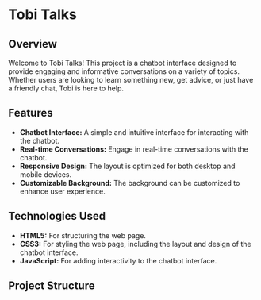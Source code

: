 
 
# Tobi Talks

## Overview

Welcome to Tobi Talks! This project is a chatbot interface designed to provide engaging and informative conversations on a variety of topics. Whether users are looking to learn something new, get advice, or just have a friendly chat, Tobi is here to help.

## Features

- **Chatbot Interface:** A simple and intuitive interface for interacting with the chatbot.
- **Real-time Conversations:** Engage in real-time conversations with the chatbot.
- **Responsive Design:** The layout is optimized for both desktop and mobile devices.
- **Customizable Background:** The background can be customized to enhance user experience.

## Technologies Used

- **HTML5:** For structuring the web page.
- **CSS3:** For styling the web page, including the layout and design of the chatbot interface.
- **JavaScript:** For adding interactivity to the chatbot interface.

## Project Structure

